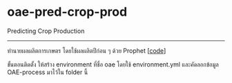 # oae-pred-crop-prod
Predicting Crop Production

----

ทำนายผลผลิตการเกษตร โดยใช้ผลผลิตปีก่อน ๆ ด้วย Prophet [[code](yield_prophet-dashboard.ipynb)]

ขั้นตอนติดตั้ง ให้สร้าง environment ที่ชื่อ oae โดยใช้ environment.yml และคัดลอกข้อมูล OAE-process มาไว้ใน folder นี้
